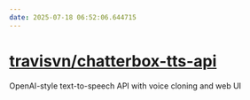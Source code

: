 ```yaml
---
date: 2025-07-18 06:52:06.644715
---
```


# [travisvn/chatterbox-tts-api](https://github.com/travisvn/chatterbox-tts-api)

OpenAI-style text-to-speech API with voice cloning and web UI